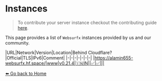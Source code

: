 # Instances 

> To contribute your server instance checkout the contributing guide [here](https://github.com/neon-mmd/websurfx/blob/HEAD/CONTRIBUTING.md).

This page provides a list of `Websurfx` instances provided by us and our community. 

|URL|Network|Version|Location|Behind Cloudflare?|Official|TLS|IPv6|Comment|
|-|-|-|-|-|-|-|
|https://alamin655-websurfx.hf.space/|www|v0.21.4|🇮🇳IN||✅|✅|||


[⬅️ Go back to Home](./README.md)

